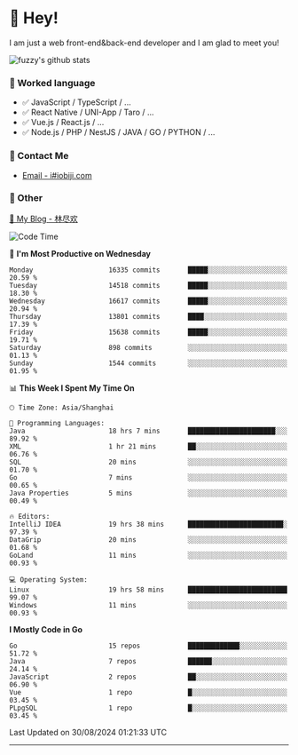 # 👋 Hey!

I am just a web front-end&back-end developer and I am glad to meet you!

![fuzzy's github stats](https://github-readme-stats.vercel.app/api?username=JaydenForYou&&show_icons=true&&title_color=1abc9c&&icon_color=1abc9c)


### 📝 Worked language

- ✅ JavaScript / TypeScript / ...
- ✅ React Native / UNI-App / Taro / ...
- ✅ Vue.js / React.js / ...
- ✅ Node.js / PHP / NestJS / JAVA / GO / PYTHON / ...

### 📮 Contact Me

- [Email - i#iobiji.com](mailto:i@iobiji.com)


### 🤪 Other

[📌 My Blog - 林尽欢](https://iobiji.com)

<!--START_SECTION:waka-->
![Code Time](http://img.shields.io/badge/Code%20Time-987%20hrs%204%20mins-blue)

📅 **I'm Most Productive on Wednesday** 

```text
Monday                   16335 commits       █████░░░░░░░░░░░░░░░░░░░░   20.59 % 
Tuesday                  14518 commits       █████░░░░░░░░░░░░░░░░░░░░   18.30 % 
Wednesday                16617 commits       █████░░░░░░░░░░░░░░░░░░░░   20.94 % 
Thursday                 13801 commits       ████░░░░░░░░░░░░░░░░░░░░░   17.39 % 
Friday                   15638 commits       █████░░░░░░░░░░░░░░░░░░░░   19.71 % 
Saturday                 898 commits         ░░░░░░░░░░░░░░░░░░░░░░░░░   01.13 % 
Sunday                   1544 commits        ░░░░░░░░░░░░░░░░░░░░░░░░░   01.95 % 
```


📊 **This Week I Spent My Time On** 

```text
🕑︎ Time Zone: Asia/Shanghai

💬 Programming Languages: 
Java                     18 hrs 7 mins       ██████████████████████░░░   89.92 % 
XML                      1 hr 21 mins        ██░░░░░░░░░░░░░░░░░░░░░░░   06.76 % 
SQL                      20 mins             ░░░░░░░░░░░░░░░░░░░░░░░░░   01.70 % 
Go                       7 mins              ░░░░░░░░░░░░░░░░░░░░░░░░░   00.65 % 
Java Properties          5 mins              ░░░░░░░░░░░░░░░░░░░░░░░░░   00.49 % 

🔥 Editors: 
IntelliJ IDEA            19 hrs 38 mins      ████████████████████████░   97.39 % 
DataGrip                 20 mins             ░░░░░░░░░░░░░░░░░░░░░░░░░   01.68 % 
GoLand                   11 mins             ░░░░░░░░░░░░░░░░░░░░░░░░░   00.93 % 

💻 Operating System: 
Linux                    19 hrs 58 mins      █████████████████████████   99.07 % 
Windows                  11 mins             ░░░░░░░░░░░░░░░░░░░░░░░░░   00.93 % 
```

**I Mostly Code in Go** 

```text
Go                       15 repos            █████████████░░░░░░░░░░░░   51.72 % 
Java                     7 repos             ██████░░░░░░░░░░░░░░░░░░░   24.14 % 
JavaScript               2 repos             ██░░░░░░░░░░░░░░░░░░░░░░░   06.90 % 
Vue                      1 repo              █░░░░░░░░░░░░░░░░░░░░░░░░   03.45 % 
PLpgSQL                  1 repo              █░░░░░░░░░░░░░░░░░░░░░░░░   03.45 % 
```




 Last Updated on 30/08/2024 01:21:33 UTC
<!--END_SECTION:waka-->
---
